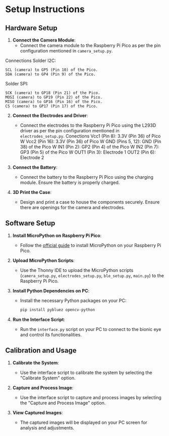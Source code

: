 # Setup Instructions

## Hardware Setup

1. **Connect the Camera Module**:
    - Connect the camera module to the Raspberry Pi Pico as per the pin configuration mentioned in `camera_setup.py`.
      
Connections
 Solder I2C:

    SCL (camera) to GP5 (Pin 10) of the Pico.
    SDA (camera) to GP4 (Pin 9) of the Pico.

Solder SPI:

    SCK (camera) to GP18 (Pin 21) of the Pico.
    MOSI (camera) to GP19 (Pin 22) of the Pico.
    MISO (camera) to GP16 (Pin 16) of the Pico.
    CS (camera) to GP17 (Pin 17) of the Pico.

2. **Connect the Electrodes and Driver**:
    - Connect the electrodes to the Raspberry Pi Pico using the L293D driver as per the pin configuration mentioned in `electrodes_setup.py`.
      Conections
      Vcc1 (Pin 8): 3.3V (Pin 36) of Pico W
      Vcc2 (Pin 16): 3.3V (Pin 36) of Pico W
      GND (Pins 5, 12): GND (Pin 38) of the Pico W
      IN1 (Pin 2): GP2 (Pin 4) of the Pico W
      IN2 (Pin 7): GP3 (Pin 5) of the Pico W
      OUT1 (Pin 3): Electrode 1
      OUT2 (Pin 6): Electrode 2
      

3. **Connect the Battery**:
    - Connect the battery to the Raspberry Pi Pico using the charging module. Ensure the battery is properly charged.

4. **3D Print the Case**:
    - Design and print a case to house the components securely. Ensure there are openings for the camera and electrodes.

## Software Setup

1. **Install MicroPython on Raspberry Pi Pico**:
    - Follow the [official guide](https://www.raspberrypi.org/documentation/microcontrollers/micropython.html) to install MicroPython on your Raspberry Pi Pico.

2. **Upload MicroPython Scripts**:
    - Use the Thonny IDE to upload the MicroPython scripts (`camera_setup.py`, `electrodes_setup.py`, `ble_setup.py`, `main.py`) to the Raspberry Pi Pico.

3. **Install Python Dependencies on PC**:
    - Install the necessary Python packages on your PC:
        ```sh
        pip install pybluez opencv-python
        ```

4. **Run the Interface Script**:
    - Run the `interface.py` script on your PC to connect to the bionic eye and control its functionalities.

## Calibration and Usage

1. **Calibrate the System**:
    - Use the interface script to calibrate the system by selecting the "Calibrate System" option.

2. **Capture and Process Image**:
    - Use the interface script to capture and process images by selecting the "Capture and Process Image" option.

3. **View Captured Images**:
    - The captured images will be displayed on your PC screen for analysis and adjustments.
